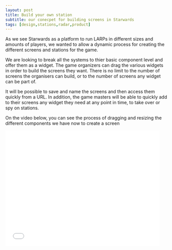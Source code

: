 ```yaml
---
layout: post
title: Build your own station 
subtitle: our conecpet for building screens in Starwards
tags: [design,stations,radar,product]
---
```


As we see Starwards as a platform to run LARPs in different sizes and amounts of players, we wanted to allow a dynamic process for creating the different screens and stations for the game. 

We are looking to break all the systems to thier basic component level and offer them as a widget. The game organizers can drag the various widgets in order to build the screens they want. There is no limit to the number of screens the organisers can build, or to the number of screens any widget can be part of.

It will be possible to save and name the screens and then access them quickly from a URL. In addition, the game masters will be able to quickly add to their screens any widget they need at any point in time, to take over or spy on stations.

On the video below, you can see the process of dragging and resizing the different components we have now to create a screen

<iframe width="480" height="360" src="/assets/img/modular-screen.webm" frameborder="0"> </iframe>
